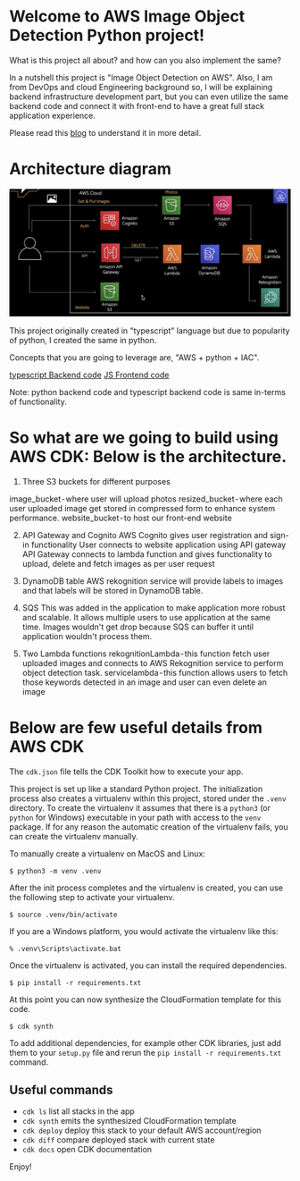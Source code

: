 
# Welcome to AWS Image Object Detection Python project!

What is this project all about? and how can you also implement the same? 

In a nutshell this project is "Image Object Detection on AWS". Also, I am from DevOps and cloud Engineering background so, I will be explaining backend infrastructure development part, but you can even utilize the same backend code and connect it with front-end to have a great full stack application experience.

Please read this [blog](https://neerajsomani.medium.com/aws-image-object-detection-project-b3a1f8c1b3b5) to understand it in more detail.

# Architecture diagram
![Architecture diagram](photos/FinalSS-CDKproject.png?raw=true "Architecture diagram")

This project originally created in "typescript" language but due to popularity of python, I created the same in python.

Concepts that you are going to leverage are, "AWS + python + IAC".

[typescript Backend code](https://github.com/aws-samples/aws-dev-hour-backend)
[JS Frontend code](https://github.com/aws-samples/aws-dev-hour-frontend)

Note: python backend code and typescript backend code is same in-terms of functionality.

# So what are we going to build using AWS CDK: Below is the architecture.

1. Three S3 buckets for different purposes

image_bucket - where user will upload photos
resized_bucket - where each user uploaded image get stored in compressed form to enhance system performance.
website_bucket - to host our front-end website

2. API Gateway and Cognito
AWS Cognito gives user registration and sign-in functionality
User connects to website application using API gateway
API Gateway connects to lambda function and gives functionality to upload, delete and fetch images as per user request

3. DynamoDB table
AWS rekognition service will provide labels to images and that labels will be stored in DynamoDB table.

4. SQS
This was added in the application to make application more robust and scalable.
It allows multiple users to use application at the same time. Images wouldn't get drop because SQS can buffer it until application wouldn't process them.

5. Two Lambda functions
rekognitionLambda - this function fetch user uploaded images and connects to AWS Rekognition service to perform object detection task.
servicelambda - this function allows users to fetch those keywords detected in an image and user can even delete an image

# Below are few useful details from AWS CDK 

The `cdk.json` file tells the CDK Toolkit how to execute your app.

This project is set up like a standard Python project.  The initialization
process also creates a virtualenv within this project, stored under the `.venv`
directory.  To create the virtualenv it assumes that there is a `python3`
(or `python` for Windows) executable in your path with access to the `venv`
package. If for any reason the automatic creation of the virtualenv fails,
you can create the virtualenv manually.

To manually create a virtualenv on MacOS and Linux:

```
$ python3 -m venv .venv
```

After the init process completes and the virtualenv is created, you can use the following
step to activate your virtualenv.

```
$ source .venv/bin/activate
```

If you are a Windows platform, you would activate the virtualenv like this:

```
% .venv\Scripts\activate.bat
```

Once the virtualenv is activated, you can install the required dependencies.

```
$ pip install -r requirements.txt
```

At this point you can now synthesize the CloudFormation template for this code.

```
$ cdk synth
```

To add additional dependencies, for example other CDK libraries, just add
them to your `setup.py` file and rerun the `pip install -r requirements.txt`
command.

## Useful commands

 * `cdk ls`          list all stacks in the app
 * `cdk synth`       emits the synthesized CloudFormation template
 * `cdk deploy`      deploy this stack to your default AWS account/region
 * `cdk diff`        compare deployed stack with current state
 * `cdk docs`        open CDK documentation

Enjoy!
